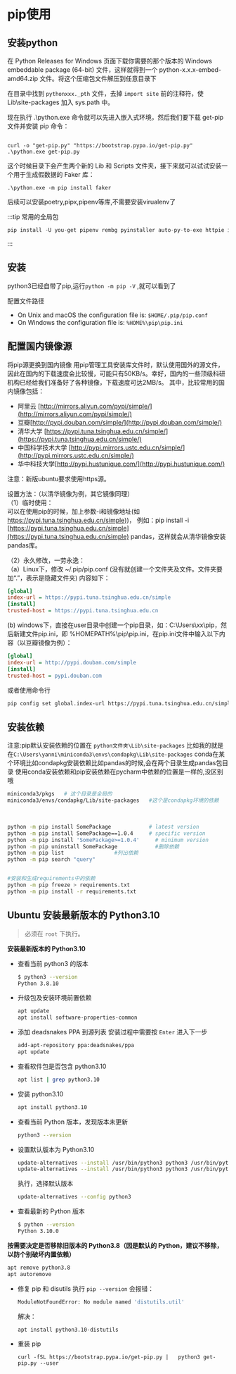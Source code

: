# pip使用

## 安装python

在 Python Releases for Windows 页面下载你需要的那个版本的 Windows embeddable package (64-bit) 文件，这样就得到一个 python-x.x.x-embed-amd64.zip 文件。将这个压缩包文件解压到任意目录下

在目录中找到 `pythonxxx._pth` 文件，去掉 `import site` 前的注释符，使 Lib\site-packages 加入 sys.path 中。

现在执行 .\python.exe 命令就可以先进入嵌入式环境，然后我们要下载 get-pip 文件并安装 pip 命令：

```shell

curl -o "get-pip.py" "https://bootstrap.pypa.io/get-pip.py"
.\python.exe get-pip.py

```

这个时候目录下会产生两个新的 Lib 和 Scripts 文件夹，接下来就可以试试安装一个用于生成假数据的 Faker 库：

```
.\python.exe -m pip install faker
```

后续可以安装poetry,pipx,pipenv等库,不需要安装virualenv了

:::tip
常用的全局包

```python
pip install -U you-get pipenv rembg pyinstaller auto-py-to-exe httpie ipython mycli iredis pgcli
```

:::

## 安装

python3已经自带了pip,运行`python -m pip -V` ,就可以看到了

配置文件路径

- On Unix and macOS the configuration file is: `$HOME/.pip/pip.conf`
- On Windows the configuration file is: `%HOME%\pip\pip.ini`

## 配置国内镜像源

将pip源更换到国内镜像
用pip管理工具安装库文件时，默认使用国外的源文件，因此在国内的下载速度会比较慢，可能只有50KB/s。幸好，国内的一些顶级科研机构已经给我们准备好了各种镜像，下载速度可达2MB/s。
其中，比较常用的国内镜像包括：

- 阿里云 [http://mirrors.aliyun.com/pypi/simple/](http://mirrors.aliyun.com/pypi/simple/)
- 豆瓣[http://pypi.douban.com/simple/](http://pypi.douban.com/simple/)
- 清华大学 [https://pypi.tuna.tsinghua.edu.cn/simple/](https://pypi.tuna.tsinghua.edu.cn/simple/)
- 中国科学技术大学 [http://pypi.mirrors.ustc.edu.cn/simple/](http://pypi.mirrors.ustc.edu.cn/simple/)
- 华中科技大学[http://pypi.hustunique.com/](http://pypi.hustunique.com/)

注意：新版ubuntu要求使用https源。

设置方法：（以清华镜像为例，其它镜像同理）  
（1）临时使用：  
可以在使用pip的时候，加上参数-i和镜像地址(如
[https://pypi.tuna.tsinghua.edu.cn/simple)](https://pypi.tuna.tsinghua.edu.cn/simple))，
例如：pip install -i [https://pypi.tuna.tsinghua.edu.cn/simple](https://pypi.tuna.tsinghua.edu.cn/simple) pandas，这样就会从清华镜像安装pandas库。

（2）永久修改，一劳永逸：  
（a）Linux下，修改 ~/.pip/pip.conf (没有就创建一个文件夹及文件。文件夹要加“.”，表示是隐藏文件夹)
内容如下：

```ini
[global]
index-url = https://pypi.tuna.tsinghua.edu.cn/simple
[install]
trusted-host = https://pypi.tuna.tsinghua.edu.cn
```

(b) windows下，直接在user目录中创建一个pip目录，如：C:\Users\xx\pip，然后新建文件pip.ini，即 %HOMEPATH%\pip\pip.ini，在pip.ini文件中输入以下内容（以豆瓣镜像为例）：

```ini
[global]
index-url = http://pypi.douban.com/simple
[install]
trusted-host = pypi.douban.com
```

 或者使用命令行

```bash
pip config set global.index-url https://pypi.tuna.tsinghua.edu.cn/simple
```

## 安装依赖

注意:pip默认安装依赖的位置在  `python文件夹\Lib\site-packages` 比如我的就是在`C:\Users\yanni\miniconda3\envs\condapkg\Lib\site-packages`
conda在某个环境比如condapkg安装依赖比如pandas的时候,会在两个目录生成pandas包目录
使用conda安装依赖和pip安装依赖在pycharm中依赖的位置是一样的,没区别哦

```bash
miniconda3/pkgs   # 这个目录是全局的
miniconda3/envs/condapkg/Lib/site-packages   #这个是condapkg环境的依赖

```

​

```bash
python -m pip install SomePackage            # latest version
python -m pip install SomePackage==1.0.4     # specific version
python -m pip install 'SomePackage>=1.0.4'     # minimum version
python -m pip uninstall SomePackage            #删除依赖
python -m pip list                #列出依赖
python -m pip search "query"


#安装和生成requirements中的依赖
python -m pip freeze > requirements.txt
python -m pip install -r requirements.txt

```

## Ubuntu 安装最新版本的 Python3.10

> 必须在 `root` 下执行。

**安装最新版本的 Python3.10**

- 查看当前 python3 的版本

  ```bash
  $ python3 --version
  Python 3.8.10
  ```

- 升级包及安装环境前置依赖

  ```bash
  apt update
  apt install software-properties-common
  ```

- 添加 deadsnakes PPA 到源列表
  安装过程中需要按 `Enter` 进入下一步

  ```bash
  add-apt-repository ppa:deadsnakes/ppa
  apt update
  ```

- 查看软件包是否包含 python3.10

  ```bash
  apt list | grep python3.10
  ```

- 安装 python3.10

  ```bash
  apt install python3.10
  ```

- 查看当前 Python 版本，发现版本未更新

  ```bash
  python3 --version
  ```

- 设置默认版本为 Python3.10

  ```bash
  update-alternatives --install /usr/bin/python3 python3 /usr/bin/python3.8 1
  update-alternatives --install /usr/bin/python3 python3 /usr/bin/python3.10 2
  ```

  执行，选择默认版本

  ```bash
  update-alternatives --config python3
  ```

- 查看最新的 Python 版本

  ```bash
  $ python --version
  Python 3.10.0
  ```

**按需要决定是否移除旧版本的 Python3.8（因是默认的 Python，建议不移除，以防个别破坏内置依赖）**

```bash
apt remove python3.8
apt autoremove
```

- 修复 pip 和 disutils
  执行 `pip --version` 会报错：

  ```bash
  ModuleNotFoundError: No module named 'distutils.util'
  ```

  解决：

  ```bash
  apt install python3.10-distutils
  ```

- 重装 pip

  ```
  curl -fSL https://bootstrap.pypa.io/get-pip.py |   python3 get-pip.py --user
  ```
